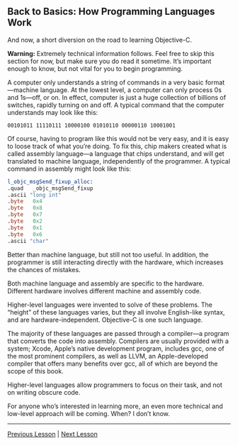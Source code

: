 ## Back to Basics: How Programming Languages Work

And now, a short diversion on the road to learning Objective-C.

**Warning:** Extremely technical information follows. Feel free to skip this section for now, but make sure you do read it sometime. It’s important enough to know, but not vital for you to begin programming.

A computer only understands a string of commands in a very basic format—machine language. At the lowest level, a computer can only process 0s and 1s—off, or on. In effect, computer is just a huge collection of billions of switches, rapidly turning on and off. A typical command that the computer understands may look like this:

```
00101011 11110111 10000100 01010110 00000110 10001001
```

Of course, having to program like this would not be very easy, and it is easy to loose track of what you’re doing. To fix this, chip makers created what is called assembly language—a language that chips understand, and will get translated to machine language, independently of the programmer. A typical command in assembly might look like this:

```asm
l_objc_msgSend_fixup_alloc:
.quad   _objc_msgSend_fixup
.ascii "long int"
.byte   0x4
.byte   0x8
.byte   0x7
.byte   0x2
.byte   0x1
.byte   0x6
.ascii "char"
```

Better than machine language, but still not too useful. In addition, the programmer is still interacting directly with the hardware, which increases the chances of mistakes.

Both machine language and assembly are specific to the hardware. Different hardware involves different machine and assembly code.

Higher-level languages were invented to solve of these problems. The “height” of these languages varies, but they all involve English-like syntax, and are hardware-independent. Objective-C is one such language.

The majority of these languages are passed through a compiler—a program that converts the code into assembly. Compilers are usually provided with a system; Xcode, Apple’s native development program, includes gcc, one of the most prominent compilers, as well as LLVM, an Apple-developed compiler that offers many benefits over gcc, all of which are beyond the scope of this book.

Higher-level languages allow programmers to focus on their task, and not on writing obscure code.

For anyone who’s interested in learning more, an even more technical and low-level approach will be coming. When? I don’t know.

---

[Previous Lesson](39.md) | [Next Lesson](41.md)
